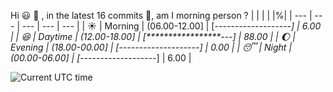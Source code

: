 Hi :smiley: :wave:   , in the latest 16 commits :bug:, am I morning person ?
| | | | |%|
| --- | --- | --- | --- | --- |
| :sunny: | Morning | (06.00-12.00] | [*-------------------] | 6.00 |
| :satisfied: | Daytime | (12.00-18.00] | [*****************---] | 88.00 |
| :moon: | Evening | (18.00-00.00] | [--------------------] | 0.00 |
| :sleeping: | Night | (00.00-06.00] | [*-------------------] | 6.00 |

![Current UTC time](https://jojoee.jojoee.com/api/utcnowgif?utcnow)
